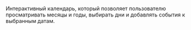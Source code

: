 Интерактивный календарь, который позволяет пользователю просматривать месяцы и годы, выбирать дни и добавлять события к выбранным датам.
